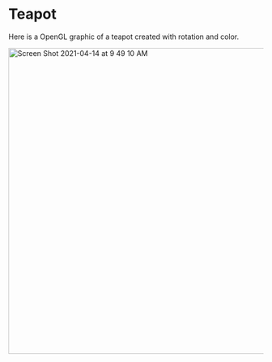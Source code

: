 # Teapot

Here is a OpenGL graphic of a teapot created with rotation and color.

<img width="603" alt="Screen Shot 2021-04-14 at 9 49 10 AM" src="https://user-images.githubusercontent.com/67935136/114721556-06d6bb80-9d07-11eb-8886-65de4beff192.png">
